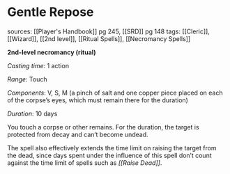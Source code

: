 # Gentle Repose
sources: [[Player's Handbook]] pg 245, [[SRD]] pg 148
tags: [[Cleric]], [[Wizard]], [[2nd level]], [[Ritual Spells]], [[Necromancy Spells]]

**2nd-level necromancy (ritual)**

*Casting time*: 1 action

*Range*: Touch

*Components*: V, S, M (a pinch of salt and one copper piece placed on each of the corpse’s eyes, which must remain there for the duration)

*Duration*: 10 days

You touch a corpse or other remains. For the duration, the target is protected from decay and can’t become undead.

The spell also effectively extends the time limit on raising the target from the dead, since days spent under the influence of this spell don’t count against the time limit of spells such as *[[Raise Dead]]*.
